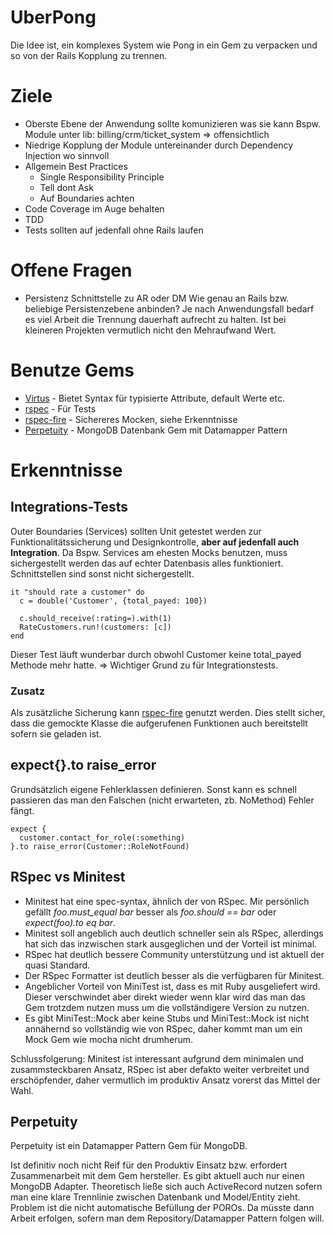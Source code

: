 # UberPong

Die Idee ist, ein komplexes System wie Pong in ein Gem zu verpacken und so von der Rails Kopplung zu trennen.


# Ziele

- Oberste Ebene der Anwendung sollte komunizieren was sie kann
  Bspw. Module unter lib: billing/crm/ticket_system => offensichtlich
- Niedrige Kopplung der Module untereinander durch Dependency Injection wo sinnvoll
- Allgemein Best Practices
  - Single Responsibility Principle
  - Tell dont Ask
  - Auf Boundaries achten
- Code Coverage im Auge behalten
- TDD
- Tests sollten auf jedenfall ohne Rails laufen


# Offene Fragen

- Persistenz Schnittstelle zu AR oder DM
  Wie genau an Rails bzw. beliebige Persistenzebene anbinden? Je nach Anwendungsfall bedarf es viel Arbeit die Trennung dauerhaft aufrecht zu halten. Ist bei kleineren Projekten vermutlich nicht den Mehraufwand Wert.

# Benutze Gems

- [Virtus](https://github.com/solnic/virtus) - Bietet Syntax für typisierte Attribute, default Werte etc.
- [rspec](http://rspec.info/) - Für Tests
- [rspec-fire](https://github.com/xaviershay/rspec-fire) - Sichereres Mocken, siehe Erkenntnisse
- [Perpetuity](https://github.com/jgaskins/perpetuity) - MongoDB Datenbank Gem mit Datamapper Pattern






# Erkenntnisse

## Integrations-Tests

Outer Boundaries (Services) sollten Unit getestet werden zur Funktionalitätssicherung und Designkontrolle, __aber auf jedenfall auch Integration__. Da Bspw. Services am ehesten Mocks benutzen, muss sichergestellt werden das auf echter Datenbasis alles funktioniert. Schnittstellen sind sonst nicht sichergestellt.

    it "should rate a customer" do
      c = double('Customer', {total_payed: 100})

      c.should_receive(:rating=).with(1)
      RateCustomers.run!(customers: [c])
    end

Dieser Test läuft wunderbar durch obwohl Customer keine total_payed Methode mehr hatte. => Wichtiger Grund zu für Integrationstests.

### Zusatz

Als zusätzliche Sicherung kann [rspec-fire](https://github.com/xaviershay/rspec-fire) genutzt werden. Dies stellt sicher, dass die gemockte Klasse die aufgerufenen Funktionen auch bereitstellt sofern sie geladen ist.

## expect{}.to raise_error

Grundsätzlich eigene Fehlerklassen definieren. Sonst kann es schnell passieren das man den Falschen (nicht erwarteten, zb. NoMethod) Fehler fängt.

    expect {
      customer.contact_for_role(:something)
    }.to raise_error(Customer::RoleNotFound)

## RSpec vs Minitest

- Minitest hat eine spec-syntax, ähnlich der von RSpec. Mir persönlich gefällt _foo.must_equal bar_ besser als _foo.should == bar_ oder _expect(foo).to eq bar_.
- Minitest soll angeblich auch deutlich schneller sein als RSpec, allerdings hat sich das inzwischen stark ausgeglichen und der Vorteil ist minimal.
- RSpec hat deutlich bessere Community unterstützung und ist aktuell der quasi Standard.
- Der RSpec Formatter ist deutlich besser als die verfügbaren für Minitest.
- Angeblicher Vorteil von MiniTest ist, dass es mit Ruby ausgeliefert wird. Dieser verschwindet aber direkt wieder wenn klar wird das man das Gem trotzdem nutzen muss um die vollständigere Version zu nutzen.
- Es gibt MiniTest::Mock aber keine Stubs und MiniTest::Mock ist nicht annähernd so vollständig wie von RSpec, daher kommt man um ein Mock Gem wie mocha nicht drumherum.

Schlussfolgerung: Minitest ist interessant aufgrund dem minimalen und zusammsteckbaren Ansatz, RSpec ist aber defakto weiter verbreitet und erschöpfender, daher vermutlich im produktiv Ansatz vorerst das Mittel der Wahl.

## Perpetuity

Perpetuity ist ein Datamapper Pattern Gem für MongoDB.

Ist definitiv noch nicht Reif für den Produktiv Einsatz bzw. erfordert Zusammenarbeit mit dem Gem hersteller. Es gibt aktuell auch nur einen  MongoDB Adapter. Theoretisch ließe sich auch ActiveRecord nutzen sofern man eine klare Trennlinie zwischen Datenbank und Model/Entity zieht. Problem ist die nicht automatische Befüllung der POROs. Da müsste dann Arbeit erfolgen, sofern man dem Repository/Datamapper Pattern folgen will.